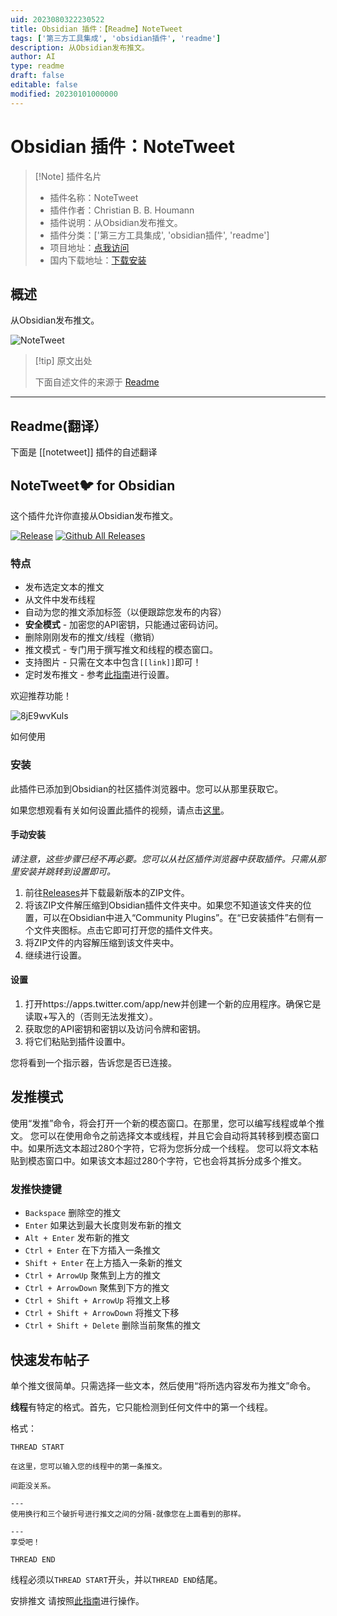 ```yaml
---
uid: 2023080322230522
title: Obsidian 插件：【Readme】NoteTweet
tags: ['第三方工具集成', 'obsidian插件', 'readme']
description: 从Obsidian发布推文。
author: AI
type: readme
draft: false
editable: false
modified: 20230101000000
---
```


# Obsidian 插件：NoteTweet

> [!Note] 插件名片
> - 插件名称：NoteTweet
> - 插件作者：Christian B. B. Houmann
> - 插件说明：从Obsidian发布推文。
> - 插件分类：['第三方工具集成', 'obsidian插件', 'readme']
> - 项目地址：[点我访问](https://github.com/chhoumann/notetweet_obsidian)
> - 国内下载地址：[下载安装](https://pkmer.cn/products/plugin/pluginMarket/?notetweet)

## 概述

从Obsidian发布推文。

![NoteTweet](https://cdn.pkmer.cn/covers/notetweet_new.gif!pkmer)

> [!tip] 原文出处
> 
>下面自述文件的来源于 [Readme](https://ghproxy.net/https://raw.githubusercontent.com/chhoumann/notetweet_obsidian/master/README.md)
> 

---

## Readme(翻译）

下面是 [[notetweet]] 插件的自述翻译


## NoteTweet🐦 for Obsidian
这个插件允许你直接从Obsidian发布推文。

[![Release](https://img.shields.io/github/v/release/chhoumann/notetweet_obsidian?style=for-the-badge)]()
[![Github All Releases](https://img.shields.io/github/downloads/chhoumann/notetweet_obsidian/total.svg?style=for-the-badge&logo=appveyor)]()

### 特点
- 发布选定文本的推文
- 从文件中发布线程
- 自动为您的推文添加标签（以便跟踪您发布的内容）
- **安全模式** - 加密您的API密钥，只能通过密码访问。
- 删除刚刚发布的推文/线程（撤销）
- 推文模式 - 专门用于撰写推文和线程的模态窗口。
- 支持图片 - 只需在文本中包含`[[link]]`即可！
- 定时发布推文 - 参考[此指南](./GuideToSettingUpScheduler.md)进行设置。

欢迎推荐功能！

![8jE9wvKuls](https://user-images.githubusercontent.com/29108628/109525702-16c97180-7ab2-11eb-8bc0-3c4bc79a6b7a.gif)

如何使用

### 安装
此插件已添加到Obsidian的社区插件浏览器中。您可以从那里获取它。

如果您想观看有关如何设置此插件的视频，请点击[这里](https://www.youtube.com/watch?v=jx09b1Ien3Q)。

#### 手动安装
*请注意，这些步骤已经不再必要。您可以从社区插件浏览器中获取插件。只需从那里安装并跳转到设置即可。*

1. 前往[Releases](https://github.com/chhoumann/notetweet_obsidian/releases)并下载最新版本的ZIP文件。
2. 将该ZIP文件解压缩到Obsidian插件文件夹中。如果您不知道该文件夹的位置，可以在Obsidian中进入“Community Plugins”。在“已安装插件”右侧有一个文件夹图标。点击它即可打开您的插件文件夹。
3. 将ZIP文件的内容解压缩到该文件夹中。
4. 继续进行设置。

#### 设置
1. 打开https://apps.twitter.com/app/new并创建一个新的应用程序。确保它是读取+写入的（否则无法发推文）。
2. 获取您的API密钥和密钥以及访问令牌和密钥。
3. 将它们粘贴到插件设置中。

您将看到一个指示器，告诉您是否已连接。

## 发推模式
使用“发推”命令，将会打开一个新的模态窗口。在那里，您可以编写线程或单个推文。
您可以在使用命令之前选择文本或线程，并且它会自动将其转移到模态窗口中。如果所选文本超过280个字符，它将为您拆分成一个线程。
您可以将文本粘贴到模态窗口中。如果该文本超过280个字符，它也会将其拆分成多个推文。

### 发推快捷键
- `Backspace` 删除空的推文
- `Enter` 如果达到最大长度则发布新的推文
- `Alt + Enter` 发布新的推文
- `Ctrl + Enter` 在下方插入一条推文
- `Shift + Enter` 在上方插入一条新的推文
- `Ctrl + ArrowUp` 聚焦到上方的推文
- `Ctrl + ArrowDown` 聚焦到下方的推文
- `Ctrl + Shift + ArrowUp` 将推文上移
- `Ctrl + Shift + ArrowDown` 将推文下移
- `Ctrl + Shift + Delete` 删除当前聚焦的推文

## 快速发布帖子
单个推文很简单。只需选择一些文本，然后使用“将所选内容发布为推文”命令。

**线程**有特定的格式。首先，它只能检测到任何文件中的第一个线程。

格式：
```
THREAD START

在这里，您可以输入您的线程中的第一条推文。

间距没关系。

---
使用换行和三个破折号进行推文之间的分隔-就像您在上面看到的那样。

---
享受吧！

THREAD END
```

线程必须以`THREAD START`开头，并以`THREAD END`结尾。

安排推文
请按照[此指南](./GuideToSettingUpScheduler.md)进行操作。



